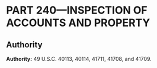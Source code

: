 # PART 240—INSPECTION OF ACCOUNTS AND PROPERTY




## Authority

**Authority:** 49 U.S.C. 40113, 40114, 41711, 41708, and 41709.




